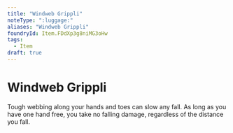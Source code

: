 ```yaml
---
title: "Windweb Grippli"
noteType: ":luggage:"
aliases: "Windweb Grippli"
foundryId: Item.FDdXp3g8niMG3oHw
tags:
  - Item
draft: true
---
```


# Windweb Grippli

Tough webbing along your hands and toes can slow any fall. As long as you have one hand free, you take no falling damage, regardless of the distance you fall.
